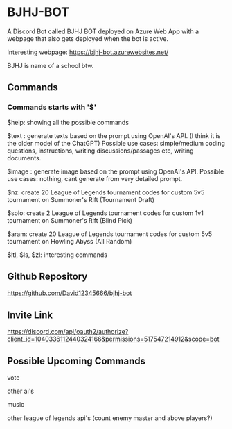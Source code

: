 # BJHJ-BOT
A Discord Bot called BJHJ BOT deployed on Azure Web App with a webpage that also gets deployed when the bot is active.

Interesting webpage: https://bjhj-bot.azurewebsites.net/

BJHJ is name of a school btw.

## Commands
### Commands starts with '$'
$help: showing all the possible commands

$text <prompt>: generate texts based on the prompt using OpenAI's API. (I think it is the older model of the ChatGPT) Possible use cases: simple/medium coding questions, instructions, writing discussions/passages etc, writing documents.

$image <prompt>: generate image based on the prompt using OpenAI's API. Possible use cases: nothing, cant generate from very detailed prompt.

$nz: create 20 League of Legends tournament codes for custom 5v5 tournament on Summoner's Rift (Tournament Draft)

$solo: create 2 League of Legends tournament codes for custom 1v1 tournament on Summoner's Rift (Blind Pick)

$aram: create 20 League of Legends tournament codes for custom 5v5 tournament on Howling Abyss (All Random)

$ltl, $ls, $zl: interesting commands
## Github Repository
https://github.com/David12345666/bjhj-bot

## Invite Link
https://discord.com/api/oauth2/authorize?client_id=1040336112440324166&permissions=517547214912&scope=bot

## Possible Upcoming Commands
vote
  
other ai's

music
  
other league of legends api's (count enemy master and above players?)
